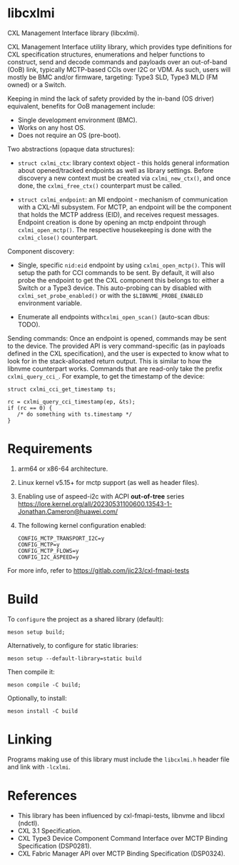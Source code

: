 # libcxlmi

CXL Management Interface library (libcxlmi).

CXL Management Interface utility library, which provides type definitions
for CXL specification structures, enumerations and helper functions to
construct, send and decode commands and payloads over an out-of-band (OoB)
link, typically MCTP-based CCIs over I2C or VDM. As such, users will mostly
be BMC and/or firmware, targeting: Type3 SLD, Type3 MLD (FM owned) or a Switch.

Keeping in mind the lack of safety provided by the in-band (OS driver) equivalent,
benefits for OoB management include:
- Single development environment (BMC).
- Works on any host OS.
- Does not require an OS (pre-boot).

Two abstractions (opaque data structures):
- `struct cxlmi_ctx`: library context object - this holds general information
about opened/tracked endpoints as well as library settings. Before discovery
a new context must be created via `cxlmi_new_ctx()`, and once done, the
`cxlmi_free_ctx()` counterpart must be called.

- `struct cxlmi_endpoint`: an MI endpoint - mechanism of communication with
a CXL-MI subsystem. For MCTP, an endpoint will be the component that holds
the MCTP address (EID), and receives request messages. Endpoint creation
is done by opening an mctp endpoint through `cxlmi_open_mctp()`. The respective
housekeeping is done with the `cxlmi_close()` counterpart.

Component discovery:
- Single, specific `nid:eid` endpoint by using `cxlmi_open_mctp()`. This will
  setup the path for CCI commands to be sent. By default, it will also probe
  the endpoint to get the CXL component this belongs to: either a Switch or a
  Type3 device. This auto-probing can by disabled with `cxlmi_set_probe_enabled()`
  or with the `$LIBNVME_PROBE_ENABLED` environment variable.


- Enumerate all endpoints with`cxlmi_open_scan()` (auto-scan dbus: TODO).

Sending commands:
Once an endpoint is opened, commands may be sent to the device. The provided
API is very command-specific (as in payloads defined in the CXL specification),
and the user is expected to know what to look for in the stack-allocated return
output. This is similar to how the libnvme counterpart works. Commands that are
read-only take the prefix `cxlmi_query_cci_`. For example, to get the timestamp
of the device:

   ```
   struct cxlmi_cci_get_timestamp ts;

   rc = cxlmi_query_cci_timestamp(ep, &ts);
   if (rc == 0) {
	  /* do something with ts.timestamp */
   }
   ```

Requirements
============
1. arm64 or x86-64 architecture.

2. Linux kernel v5.15+ for mctp support (as well as header files).

3. Enabling use of aspeed-i2c with ACPI **out-of-tree** series
   https://lore.kernel.org/all/20230531100600.13543-1-Jonathan.Cameron@huawei.com/

4. The following kernel configuration enabled:
   ```
   CONFIG_MCTP_TRANSPORT_I2C=y
   CONFIG_MCTP=y
   CONFIG_MCTP_FLOWS=y
   CONFIG_I2C_ASPEED=y
   ```

For more info, refer to https://gitlab.com/jic23/cxl-fmapi-tests

Build
=====
To `configure` the project as a shared library (default):

```
meson setup build;
```
Alternatively, to configure for static libraries:
```
meson setup --default-library=static build
```
Then compile it:
```
meson compile -C build;
```
Optionally, to install:
```
meson install -C build
```

Linking
=======

Programs making use of this library must include the `libcxlmi.h` header file
and link with `-lcxlmi`.

References
==========
- This library has been influenced by cxl-fmapi-tests, libnvme and libcxl (ndctl).
- CXL 3.1 Specification.
- CXL Type3 Device Component Command Interface over MCTP Binding Specification (DSP0281).
- CXL Fabric Manager API over MCTP Binding Specification (DSP0324).

